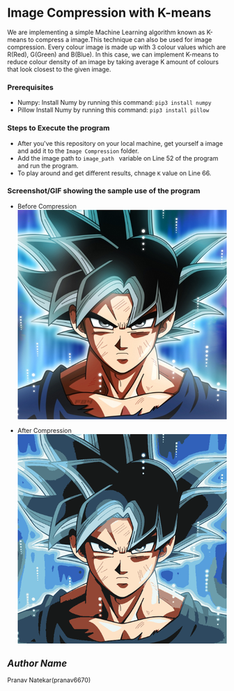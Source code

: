 # Image Compression with K-means
<!--Remove the below lines and add yours -->
We are implementing a simple Machine Learning algorithm known as 
K-means to compress a image.This technique can also be used for image compression. 
Every colour image is made up with 3 colour values which are R(Red), G(Green) and B(Blue).
In this case, we can implement K-means to reduce colour density of an image by taking average K amount of
colours that look closest to the given image.
### Prerequisites
* Numpy: 
Install Numy by running this command: ```pip3 install numpy```
* Pillow
Install Numy by running this command: ```pip3 install pillow```

### Steps to Execute the program
* After you've this repository on your local machine, 
get yourself a image and add it to the ```Image Compression``` folder.
* Add the image path to  ```image_path ``` variable on Line 52 of the program and run the program.
* To play around and get different results, chnage ```K``` value on Line 66.

### Screenshot/GIF showing the sample use of the program
* Before Compression
![Alt text](test_goku.png?raw=true "Title")

* After Compression
![Alt text](out.png?raw=true "Title")


## *Author Name*
Pranav Natekar(pranav6670)
